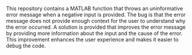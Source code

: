 This repository contains a MATLAB function that throws an uninformative error message when a negative input is provided. The bug is that the error message does not provide enough context for the user to understand why the error occurred.  A solution is provided that improves the error message by providing more information about the input and the cause of the error. This improvement enhances the user experience and makes it easier to debug the code.